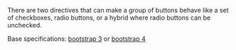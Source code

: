 There are two directives that can make a group of buttons behave like a set of checkboxes, radio buttons, or a hybrid where radio buttons can be unchecked.

Base specifications: [bootstrap 3](http://getbootstrap.com/javascript/#buttons) or [bootstrap 4](http://v4-alpha.getbootstrap.com/components/buttons/#checkbox-and-radio-buttons)
